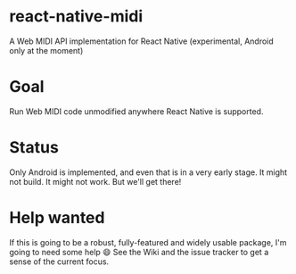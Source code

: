 # react-native-midi
A Web MIDI API implementation for React Native (experimental, Android only at the moment)

# Goal

Run Web MIDI code unmodified anywhere React Native is supported.

# Status

Only Android is implemented, and even that is in a very early stage. It might not build. It might not work. But we'll get there!

# Help wanted

If this is going to be a robust, fully-featured and widely usable package, I'm going to need some help :smile:
See the Wiki and the issue tracker to get a sense of the current focus.
